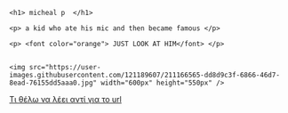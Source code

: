 <html>  

	<h1> micheal p  </h1>

	<p> a kid who ate his mic and then became famous </p> 

 	<p> <font color="orange"> JUST LOOK AT HIM</font> </p>


	<img src="https://user-images.githubusercontent.com/121189607/211166565-dd8d9c3f-6866-46d7-8ead-76155dd5aaa0.jpg" width="600px" height="550px" />

<a href=""> Τι θέλω να λέει αντί για το url </a>	


</html> 

